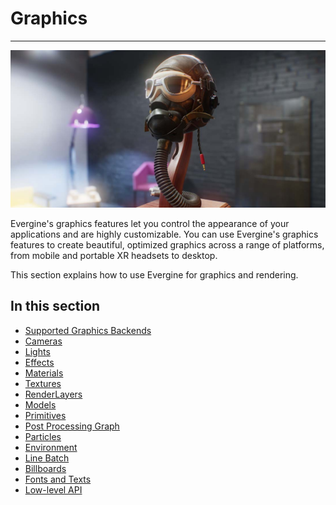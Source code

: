 # Graphics
---
![Graphics](images/graphics.jpg)

Evergine's graphics features let you control the appearance of your applications and are highly customizable. You can use Evergine's graphics features to create beautiful, optimized graphics across a range of platforms, from mobile and portable XR headsets to desktop.

This section explains how to use Evergine for graphics and rendering.

## In this section

* [Supported Graphics Backends](supported_backends/index.md)
* [Cameras](cameras.md)
* [Lights](lights.md)
* [Effects](effects/index.md)
* [Materials](materials/index.md)
* [Textures](textures/index.md)
* [RenderLayers](renderlayers/index.md)
* [Models](models/index.md)
* [Primitives](primitives.md)
* [Post Processing Graph](postprocessing_graph/index.md)
* [Particles](particles/index.md)
* [Environment](environment/index.md)
* [Line Batch](linebatch/index.md)
* [Billboards](billboard/index.md)
* [Fonts and Texts](fonts/index.md)
* [Low-level API](low_level_api/index.md)